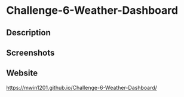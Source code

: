 # Challenge-6-Weather-Dashboard

## Description

## Screenshots

## Website
https://mwin1201.github.io/Challenge-6-Weather-Dashboard/